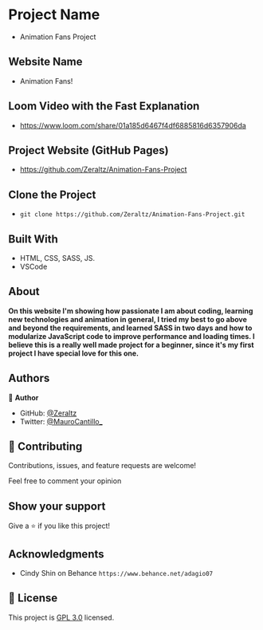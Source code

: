 
# Project Name
- Animation Fans Project

## Website Name
- Animation Fans!

## Loom Video with the Fast Explanation
- https://www.loom.com/share/01a185d6467f4df6885816d6357906da

## Project Website (GitHub Pages)
- https://github.com/Zeraltz/Animation-Fans-Project

## Clone the Project
- `git clone https://github.com/Zeraltz/Animation-Fans-Project.git`

## Built With

- HTML, CSS, SASS, JS.
- VSCode


## About

**On this website I'm showing how passionate I am about coding, learning new technologies and animation in general, I tried my best to go above and beyond the requirements, and learned SASS in two days and how to modularize JavaScript code to improve performance and loading times. I believe this is a really well made project for a beginner, since it's my first project I have special love for this one.**



## Authors

👤 **Author**

- GitHub: [@Zeraltz](https://github.com/Zeraltz)
- Twitter: [@MauroCantillo_](https://twitter.com/MauroCantillo_)


## 🤝 Contributing

Contributions, issues, and feature requests are welcome!

Feel free to comment your opinion

## Show your support

Give a ⭐️ if you like this project!

## Acknowledgments

- Cindy Shin on Behance `https://www.behance.net/adagio07`

## 📝 License

This project is [GPL 3.0](/LICENSE) licensed.
